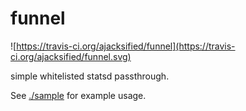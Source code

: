 funnel
======

![https://travis-ci.org/ajacksified/funnel](https://travis-ci.org/ajacksified/funnel.svg)

simple whitelisted statsd passthrough.

See [./sample](./sample) for example usage.

